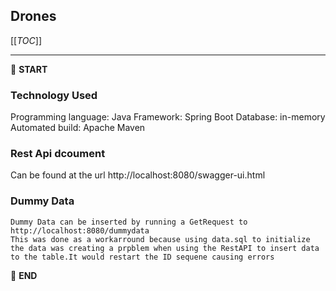## Drones

[[_TOC_]]

---

:scroll: **START**


### Technology Used
Programming language: Java
Framework: Spring Boot
Database: in-memory
Automated build: Apache Maven


### Rest Api dcoument
Can be found at the url http://localhost:8080/swagger-ui.html


### Dummy Data
    Dummy Data can be inserted by running a GetRequest to http://localhost:8080/dummydata
    This was done as a workarround because using data.sql to initialize the data was creating a prpblem when using the RestAPI to insert data to the table.It would restart the ID sequene causing errors 


:scroll: **END** 
